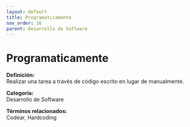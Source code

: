 ```yaml
---
layout: default
title: Programaticamente
nav_order: 16
parent: Desarrollo de Software
---
```


# Programaticamente

**Definición:**  
Realizar una tarea a través de código escrito en lugar de manualmente.

**Categoría:**  
Desarrollo de Software  

  


**Términos relacionados:**  
Codear, Hardcoding
